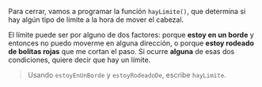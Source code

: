 Para cerrar, vamos a programar la función `hayLimite()`, que determina si hay algún tipo de límite a la hora de mover el cabezal.

El límite puede ser por alguno de dos factores: porque **estoy en un borde** y entonces no puedo moverme en alguna dirección, o porque **estoy rodeado de bolitas rojas** que me cortan el paso. Si ocurre **alguna** de esas dos condiciones, quiere decir que hay un límite.

> Usando `estoyEnUnBorde` y `estoyRodeadoDe`, escribe `hayLimite`.